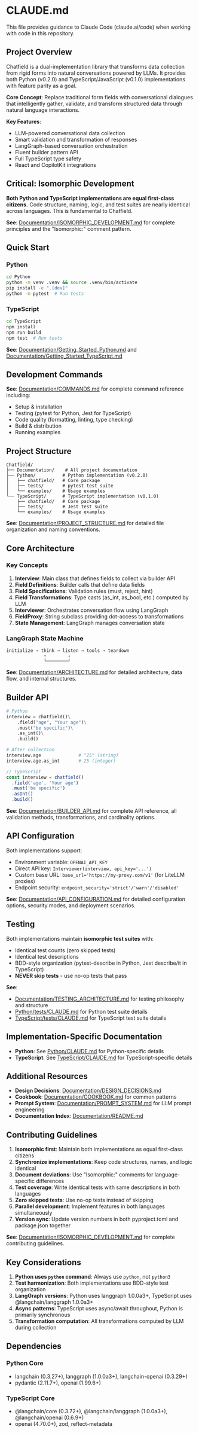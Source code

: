 # CLAUDE.md

This file provides guidance to Claude Code (claude.ai/code) when working with code in this repository.

## Project Overview

Chatfield is a dual-implementation library that transforms data collection from rigid forms into natural conversations powered by LLMs. It provides both Python (v0.2.0) and TypeScript/JavaScript (v0.1.0) implementations with feature parity as a goal.

**Core Concept**: Replace traditional form fields with conversational dialogues that intelligently gather, validate, and transform structured data through natural language interactions.

**Key Features**:
- LLM-powered conversational data collection
- Smart validation and transformation of responses
- LangGraph-based conversation orchestration
- Fluent builder pattern API
- Full TypeScript type safety
- React and CopilotKit integrations

## Critical: Isomorphic Development

**Both Python and TypeScript implementations are equal first-class citizens.** Code structure, naming, logic, and test suites are nearly identical across languages. This is fundamental to Chatfield.

**See**: [Documentation/ISOMORPHIC_DEVELOPMENT.md](Documentation/ISOMORPHIC_DEVELOPMENT.md) for complete principles and the "Isomorphic:" comment pattern.

## Quick Start

### Python
```bash
cd Python
python -m venv .venv && source .venv/bin/activate
pip install -e ".[dev]"
python -m pytest  # Run tests
```

### TypeScript
```bash
cd TypeScript
npm install
npm run build
npm test  # Run tests
```

**See**: [Documentation/Getting_Started_Python.md](Documentation/Getting_Started_Python.md) and [Documentation/Getting_Started_TypeScript.md](Documentation/Getting_Started_TypeScript.md)

## Development Commands

**See**: [Documentation/COMMANDS.md](Documentation/COMMANDS.md) for complete command reference including:
- Setup & installation
- Testing (pytest for Python, Jest for TypeScript)
- Code quality (formatting, linting, type checking)
- Build & distribution
- Running examples

## Project Structure

```
Chatfield/
├── Documentation/    # All project documentation
├── Python/          # Python implementation (v0.2.0)
│   ├── chatfield/   # Core package
│   ├── tests/       # pytest test suite
│   └── examples/    # Usage examples
└── TypeScript/      # TypeScript implementation (v0.1.0)
    ├── chatfield/   # Core package
    ├── tests/       # Jest test suite
    └── examples/    # Usage examples
```

**See**: [Documentation/PROJECT_STRUCTURE.md](Documentation/PROJECT_STRUCTURE.md) for detailed file organization and naming conventions.

## Core Architecture

### Key Concepts
1. **Interview**: Main class that defines fields to collect via builder API
2. **Field Definitions**: Builder calls that define data fields
3. **Field Specifications**: Validation rules (must, reject, hint)
4. **Field Transformations**: Type casts (as_int, as_bool, etc.) computed by LLM
5. **Interviewer**: Orchestrates conversation flow using LangGraph
6. **FieldProxy**: String subclass providing dot-access to transformations
7. **State Management**: LangGraph manages conversation state

### LangGraph State Machine
```
initialize → think → listen → tools → teardown
              ↑        ↓
              └────────┘
```

**See**: [Documentation/ARCHITECTURE.md](Documentation/ARCHITECTURE.md) for detailed architecture, data flow, and internal structures.

## Builder API

```python
# Python
interview = chatfield()\
    .field("age", "Your age")\
    .must("be specific")\
    .as_int()\
    .build()

# After collection
interview.age              # "25" (string)
interview.age.as_int       # 25 (integer)
```

```typescript
// TypeScript
const interview = chatfield()
  .field('age', 'Your age')
  .must('be specific')
  .asInt()
  .build()
```

**See**: [Documentation/BUILDER_API.md](Documentation/BUILDER_API.md) for complete API reference, all validation methods, transformations, and cardinality options.

## API Configuration

Both implementations support:
- Environment variable: `OPENAI_API_KEY`
- Direct API key: `Interviewer(interview, api_key='...')`
- Custom base URL: `base_url='https://my-proxy.com/v1'` (for LiteLLM proxies)
- Endpoint security: `endpoint_security='strict'/'warn'/'disabled'`

**See**: [Documentation/API_CONFIGURATION.md](Documentation/API_CONFIGURATION.md) for detailed configuration options, security modes, and deployment scenarios.

## Testing

Both implementations maintain **isomorphic test suites** with:
- Identical test counts (zero skipped tests)
- Identical test descriptions
- BDD-style organization (pytest-describe in Python, Jest describe/it in TypeScript)
- **NEVER skip tests** - use no-op tests that pass

**See**:
- [Documentation/TESTING_ARCHITECTURE.md](Documentation/TESTING_ARCHITECTURE.md) for testing philosophy and structure
- [Python/tests/CLAUDE.md](Python/tests/CLAUDE.md) for Python test suite details
- [TypeScript/tests/CLAUDE.md](TypeScript/tests/CLAUDE.md) for TypeScript test suite details

## Implementation-Specific Documentation

- **Python**: See [Python/CLAUDE.md](Python/CLAUDE.md) for Python-specific details
- **TypeScript**: See [TypeScript/CLAUDE.md](TypeScript/CLAUDE.md) for TypeScript-specific details

## Additional Resources

- **Design Decisions**: [Documentation/DESIGN_DECISIONS.md](Documentation/DESIGN_DECISIONS.md)
- **Cookbook**: [Documentation/COOKBOOK.md](Documentation/COOKBOOK.md) for common patterns
- **Prompt System**: [Documentation/PROMPT_SYSTEM.md](Documentation/PROMPT_SYSTEM.md) for LLM prompt engineering
- **Documentation Index**: [Documentation/README.md](Documentation/README.md)

## Contributing Guidelines

1. **Isomorphic first**: Maintain both implementations as equal first-class citizens
2. **Synchronize implementations**: Keep code structures, names, and logic identical
3. **Document deviations**: Use "Isomorphic:" comments for language-specific differences
4. **Test coverage**: Write identical tests with same descriptions in both languages
5. **Zero skipped tests**: Use no-op tests instead of skipping
6. **Parallel development**: Implement features in both languages simultaneously
7. **Version sync**: Update version numbers in both pyproject.toml and package.json together

**See**: [Documentation/ISOMORPHIC_DEVELOPMENT.md](Documentation/ISOMORPHIC_DEVELOPMENT.md) for complete contributing guidelines.

## Key Considerations

1. **Python uses `python` command**: Always use `python`, not `python3`
2. **Test harmonization**: Both implementations use BDD-style test organization
3. **LangGraph versions**: Python uses langgraph 1.0.0a3+, TypeScript uses @langchain/langgraph 1.0.0a3+
4. **Async patterns**: TypeScript uses async/await throughout, Python is primarily synchronous
5. **Transformation computation**: All transformations computed by LLM during collection

## Dependencies

### Python Core
- langchain (0.3.27+), langgraph (1.0.0a3+), langchain-openai (0.3.29+)
- pydantic (2.11.7+), openai (1.99.6+)

### TypeScript Core
- @langchain/core (0.3.72+), @langchain/langgraph (1.0.0a3+), @langchain/openai (0.6.9+)
- openai (4.70.0+), zod, reflect-metadata
